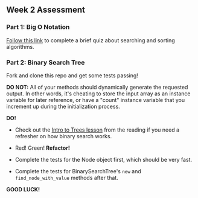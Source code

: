 ## Week 2 Assessment

### Part 1: Big O Notation
[Follow this link](https://docs.google.com/forms/d/1JdePnLtVfAaauY9nZZ0Smve70RWrncQPFRyBtj1TuEQ/viewform?usp=send_form) to complete a brief quiz about searching and sorting algorithms.

### Part 2: Binary Search Tree
Fork and clone this repo and get some tests passing!

**DO NOT:** All of your methods should dynamically generate the requested output. In other words, it's cheating to store the input array as an instance variable for later reference, or have a "count" instance variable that you increment up during the initialization process.

**DO!**

* Check out the [Intro to Trees lesson](http://www.vikingcodeschool.com/unit-5-files-data-structures-and-algorithms/intro-to-trees) from the reading if you need a refresher on how binary search works.

* Red! Green! **Refactor!**

* Complete the tests for the Node object first, which should be very fast.

* Complete the tests for BinarySearchTree's `new` and `find_node_with_value` methods after that.

**GOOD LUCK!**
